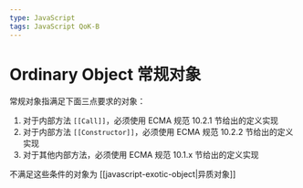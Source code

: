 ```yaml
---
type: JavaScript
tags: JavaScript QoK-B
---
```


# Ordinary Object 常规对象

常规对象指满足下面三点要求的对象：

1. 对于内部方法 `[[Call]]`，必须使用 ECMA 规范 10.2.1 节给出的定义实现
2. 对于内部方法 `[[Constructor]]`，必须使用 ECMA 规范 10.2.2 节给出的定义实现
3. 对于其他内部方法，必须使用 ECMA 规范 10.1.x 节给出的定义实现

不满足这些条件的对象为 [[javascript-exotic-object|异质对象]]
